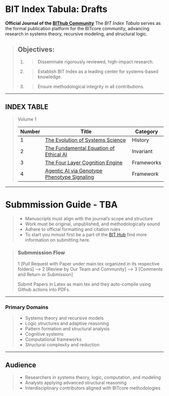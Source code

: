 # BIT Index Tabula: Drafts

**Official Journal of the [BIThub Community](https://hub.bitwiki.org/)**
The *BIT Index Tabula* serves as the formal publication platform for the BITcore community, advancing research in systems theory, recursive modeling, and structural logic.

> ## Objectives:
> 1. > Disseminate rigorously reviewed, high-impact research.
> 2. > Establish BIT Index as a leading center for systems-based knowledge.
> 3. >  Ensure methodological integrity in all contributions.


---

## INDEX TABLE

> Volume 1
>
> | Number | Title | Category |
> |---|---|---|
> | 1 | [The Evolution of Systems Science](https://github.com/bitwikiorg/bit_index_tabula/blob/main/History/evolution_of_systems_science/main.pdf) | History |
> | 2 | [The Fundamental Equation of Ethical AI](https://github.com/bitwikiorg/bit_index_tabula/blob/main/Invariants/fundamental_equation/main.pdf) | Invariant |
> | 3 | [The Four Layer Cognition Engine](https://github.com/bitwikiorg/bit_index_tabula/blob/main/Frameworks/the_four_layer_cognition_engine/main.pdf) | Frameworks |
> | 4 | [Agentic AI via Genotype Phenotype Signaling](https://github.com/bitwikiorg/bit_index_tabula/blob/main/Frameworks/genotypes_signal_molecules/main.pdf) | Framework |
> 

---


# Submmission Guide - TBA
> - Manuscripts must align with the journal’s scope and structure
> - Work must be original, unpublished, and methodologically sound
> - Adhere to official formatting and citation rules
> - To start you mmust first be a part of the [BIT Hub](http://hub.bitwiki.org/) find more information on submitting here.

> ### Submmission Flow
> 1 [Pull Request with Paper under main.tex organized in its respective folders] --> 2 [Review by Our Team and Community] --> 3 [Comments and Return or Submission]
>
> Submit Papers in Latex as main.tex and they auto-compile using Github actions into PDFs.
>

---


### Primary Domains
> - Systems theory and recursive models
> - Logic structures and adaptive reasoning
> - Pattern formation and structural analysis
> - Cognitive systems
> - Computational frameworks
> - Structural complexity and reduction

---


## Audience

> - Researchers in systems theory, logic, computation, and modeling
> - Analysts applying advanced structural reasoning
> - Interdisciplinary contributors aligned with BITcore methodologies

